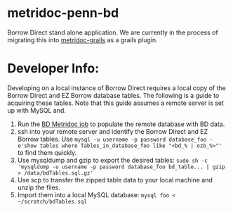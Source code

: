 metridoc-penn-bd
================

Borrow Direct stand alone application.  We are currently in the process of migrating this into 
[metridoc-grails](http://github.org/metridoc/metridoc-grails) as a grails plugin.

Developer Info:
==============

Developing on a local instance of Borrow Direct requires a local copy of the Borrow Direct and EZ Borrow database tables. The following is a guide to acquiring these tables. Note that this guide assumes a remote server is set up with MySQL and.

1. Run the [BD Metridoc job](https://github.com/metridoc/metridoc-job/tree/master/metridoc-job-bd) to populate the remote database with BD data.
2. ssh into your remote server and identify the Borrow Direct and EZ Borrow tables. Use `mysql -u username -p password database_foo -e'show tables where Tables_in_database_foo like "<bd_% | ezb_%>"'` to find them quickly. 
3. Use mysqldump and gzip to export the desired tables: `sudo sh -c 'mysqldump -u username -p password database_foo bd_table... | gzip > /data/bdTables.sql.gz'`
4. Use scp to transfer the zipped table data to your local machine and unzip the files. 
5. Import them into a local MySQL database: `mysql foo < ~/scratch/bdTables.sql`
